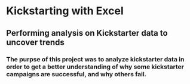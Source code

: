 # Kickstarting with Excel

## Performing analysis on Kickstarter data to uncover trends

### The purpse of this project was to analyze kickstarter data in order to get a better understanding of why some kickstarter campaigns are successful, and why others fail. 
